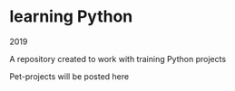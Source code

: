 # learning Python

2019

A repository created to work with training Python projects

Pet-projects will be posted here
